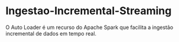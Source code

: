 # Ingestao-Incremental-Streaming
O Auto Loader é um recurso do Apache Spark que facilita a ingestão incremental de dados em tempo real.

